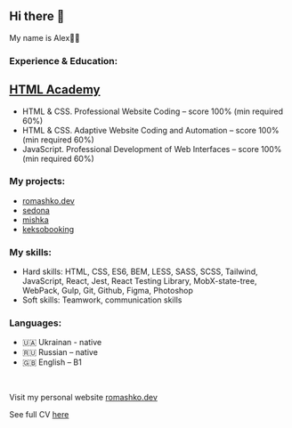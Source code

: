 <section>
    <h2>Hi there 👋</h2>
    <p>My name is Alex👨‍💻</p>
    <h3>Experience & Education:</h3>
    <h2><a href="https://htmlacademy.ru/profile/id897219">HTML Academy</a></h2>
    <ul>
        <li>HTML & CSS. Professional Website Coding – score 100% (min required 60%)</li>
        <li>HTML & CSS. Adaptive Website Coding and Automation – score 100% (min required 60%)</li>
        <li>JavaScript. Professional Development of Web Interfaces – score 100% (min required 60%)</li>
    </ul>
    <h3>My projects:</h3>
    <ul>
        <li><a href="https://github.com/owlsua/romashko-dev">romashko.dev</a></li>
        <li><a href="https://github.com/owlsua/897219-sedona">sedona</a></li> 
        <li><a href="https://github.com/owlsua/897219-mishka-16">mishka</a></li>
        <li><a href="https://github.com/owlsua/897219-keksobooking-18">keksobooking</a></li>
    </ul>
    <h3>My skills:</h3>
    <ul>
        <li>Hard skills: HTML, CSS, ES6, BEM, LESS, SASS, SCSS, Tailwind, JavaScript, React, Jest, React Testing Library, MobX-state-tree, WebPack, Gulp, Git, Github, Figma, Photoshop</li>
        <li>Soft skills: Teamwork, communication skills</li>
    </ul>
    <h3>Languages:</h3>
    <ul>
        <li>🇺🇦 Ukrainan - native</li>
        <li>🇷🇺 Russian – native</li>
        <li>🇬🇧 English – B1</li>
    </ul>
    <br>
    <p>Visit my personal website <a href="http://romashko.dev">romashko.dev</a></p>
    <p>See full CV  <a href="https://drive.google.com/file/d/1v_OAy4sbNbbDeAzvqodmvOUg8V-6U-DN/view">here</a></p>
</section>
